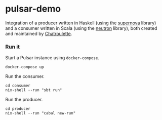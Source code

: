 pulsar-demo
===========

Integration of a producer written in Haskell (using the [supernova](https://github.com/cr-org/supernova) library) and a consumer written in Scala (using the [neutron](https://github.com/cr-org/neutron) library), both created and maintained by [Chatroulette](https://about.chatroulette.com/).

### Run it

Start a Pulsar instance using `docker-compose`.

```shell
docker-compose up
```

Run the consumer.

```shell
cd consumer
nix-shell --run "sbt run"
```

Run the producer.

```shell
cd producer
nix-shell --run "cabal new-run"
```
